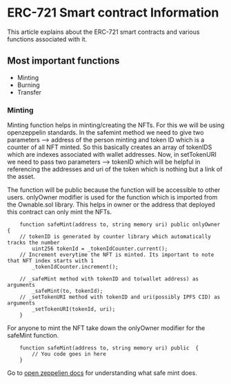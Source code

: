 # ERC-721 Smart contract Information

This article explains about the ERC-721 smart contracts and various functions associated with it.

## Most important functions

- Minting
- Burning
- Transfer


### Minting

Minting function helps in minting/creating the NFTs. For this we will be using openzeppelin standards. In the safemint method we need to give two parameters 
--> address of the person minting and token ID which is a counter of all NFT minted. So this basically creates an array of tokenIDS which are 
indexes associated with wallet addresses. Now, in setTokenURI we need to pass two parameters --> tokenID which will be helpful in referencing the addresses and uri of the 
token which is nothing but a link of the asset.

The function will be public because the function will be accessible to other users. onlyOwner modifier is used for the function which is imported from the Ownable.sol library. This helps in owner or the address that deployed this contract can only mint the NFTs.

```
    function safeMint(address to, string memory uri) public onlyOwner {
    // tokenID is generated by counter library which automatically tracks the number
        uint256 tokenId = _tokenIdCounter.current();
    // Increment everytime the NFT is minted. Its important to note that NFT index starts with 1    
        _tokenIdCounter.increment();
        
    // _safeMint method with tokenID and to(wallet address) as arguments    
        _safeMint(to, tokenId);
    // _setTokenURI method with tokenID and uri(possibly IPFS CID) as arguments     
        _setTokenURI(tokenId, uri);
    }

```

For anyone to mint the NFT take down the onlyOwner modifier for the safeMint function.

```
    function safeMint(address to, string memory uri) public  {
        // You code goes in here       
    }

```
Go to [open zeppelien docs](https://docs.openzeppelin.com/contracts/4.x/api/token/erc721#ERC721-_safeMint-address-uint256-) for understanding what safe mint does.

